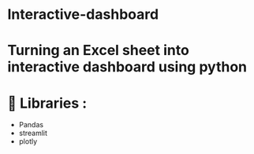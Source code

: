# Interactive-dashboard

# Turning an Excel sheet into interactive dashboard using python

# 💼 Libraries :
  - Pandas
  - streamlit
  - plotly
  
